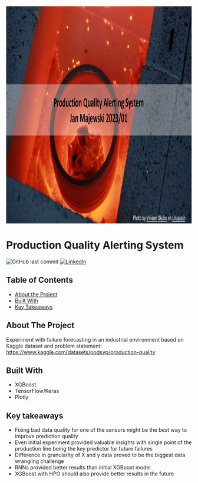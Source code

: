 



<br />
<p align="center">
  <a href="https://github.com/Jan-Majewski/Project_Portfolio/04_Production_quality">
    <img src="banner.png" alt="Banner" width="1040" height="590">
  </a>



</p>



# Production Quality Alerting System




<!-- Add buttons here -->
![GitHub last commit](https://img.shields.io/github/last-commit/Jan-Majewski/Project_Portfolio?04_Production_quality)
[![LinkedIn][linkedin-shield]][linkedin-url]



<!-- TABLE OF CONTENTS -->
## Table of Contents

* [About the Project](#about-the-project)
* [Built With](#built-with)
* [Key Takeaways](#key-takeaways)



<!-- ABOUT THE PROJECT -->
## About The Project

Experiment with failure forecasting in an industrial environment based on Kaggle dataset and problem statement:
https://www.kaggle.com/datasets/podsyp/production-quality



## Built With

* XGBoost
* TensorFlow/Keras
* Plotly


## Key takeaways
* Fixing bad data quality for one of the sensors might be the best way to improve prediction quality
* Even initial experiment provided valuable insights with single point of the production line being the key predictor for future failures
* Difference in granularity of X and y data proved to be the biggest data wrangling challenge
* RNNs provided better results than initial XGBoost model
* XGBoost with HPO should also provide better results in the future


[linkedin-shield]: https://img.shields.io/badge/-LinkedIn-black.svg?style=flat-square&logo=linkedin&colorB=555
[linkedin-url]: https://www.linkedin.com/in/jan-majewski-132907104/


